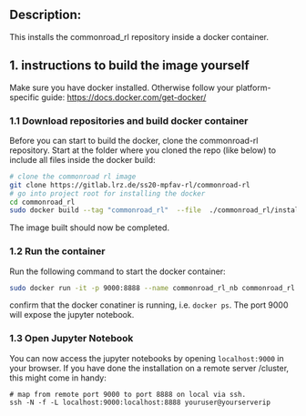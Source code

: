 ## Description:

This installs the commonroad_rl repository inside a docker container.

## 1. instructions to build the image yourself
Make sure you have docker installed. Otherwise follow your platform-specific guide:
https://docs.docker.com/get-docker/

### 1.1 Download repositories and build docker container
Before you can start to build the docker, clone the commonroad-rl repository.
Start at the folder where you cloned the repo (like below) to include all files inside the docker build:

```bash
# clone the commonroad rl image
git clone https://gitlab.lrz.de/ss20-mpfav-rl/commonroad-rl
# go into project root for installing the docker
cd commonroad_rl
sudo docker build --tag "commonroad_rl"  --file  ./commonroad_rl/install_docker/commonroad_rl.dockerfile .
```
The image built should now be completed.

### 1.2 Run the container
Run the following command to start the docker container:
```bash
sudo docker run -it -p 9000:8888 --name commonroad_rl_nb commonroad_rl 
```
confirm that the docker conatiner is running, i.e. `docker ps`. 
The port 9000 will expose the jupyter notebook.

### 1.3 Open Jupyter Notebook
You can now access the jupyter notebooks by opening `localhost:9000` in your browser.
If you have done the installation on a remote server /cluster, this might come in handy:

```
# map from remote port 9000 to port 8888 on local via ssh.
ssh -N -f -L localhost:9000:localhost:8888 youruser@yourserverip
```

